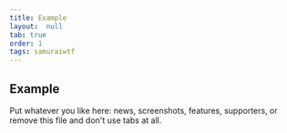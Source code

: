 ```yaml
---
title: Example
layout:  null
tab: true
order: 1
tags: samuraiwtf
---
```


## Example

Put whatever you like here: news, screenshots, features, supporters, or remove this file and don't use tabs at all.
